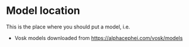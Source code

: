 # Model location

This is the place where you should put a model, i.e.
- Vosk models downloaded from https://alphacephei.com/vosk/models
